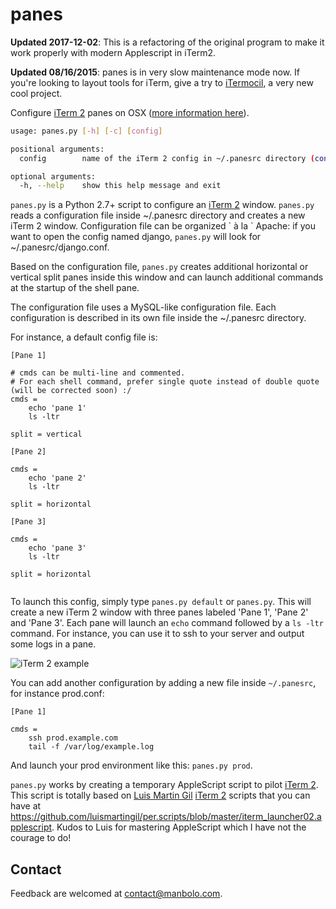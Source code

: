 panes
=====

__Updated 2017-12-02__: This is a refactoring of the original program to make it work properly with modern Applescript in iTerm2.

__Updated 08/16/2015__: panes is in very slow maintenance mode now. If you're looking to layout tools for iTerm, give a try to [iTermocil](https://github.com/TomAnthony/itermocil), a very new cool project.


Configure [iTerm 2][] panes on OSX ([more information here][]).

```bash
usage: panes.py [-h] [-c] [config]

positional arguments:
  config        name of the iTerm 2 config in ~/.panesrc directory (config=django will use ~/.panesrc/django.conf)

optional arguments:
  -h, --help    show this help message and exit
```
  
`panes.py` is a Python 2.7+ script to configure an [iTerm 2][] window.
`panes.py` reads a configuration file inside ~/.panesrc directory and creates a new iTerm 2 window. Configuration file can be organized \` à la \` Apache: if you want to open the config named django, `panes.py` will look for ~/.panesrc/django.conf.

Based on the configuration file, `panes.py` creates additional horizontal or vertical split panes inside this window and can launch additional commands at the startup of the shell pane.

The configuration file uses a MySQL-like configuration file. Each configuration is described in its own file inside the ~/.panesrc directory.
 
For instance, a default config file is:

```
[Pane 1]

# cmds can be multi-line and commented.
# For each shell command, prefer single quote instead of double quote (will be corrected soon) :/
cmds = 
	echo 'pane 1'
	ls -ltr
	
split = vertical

[Pane 2]

cmds = 
	echo 'pane 2'
	ls -ltr
	
split = horizontal

[Pane 3]

cmds = 
	echo 'pane 3'
	ls -ltr
	
split = horizontal


```

To launch this config, simply type `panes.py default` or `panes.py`. This will create a new iTerm 2 window with three panes labeled 'Pane 1', 'Pane 2' and 'Pane 3'. Each pane will launch an `echo` command followed by a `ls -ltr` command. For instance, you can use it to ssh to your server and output some logs in a pane.

![iTerm 2 example](https://raw.github.com/manbolo/panes/master/panes.png)

You can add another configuration by adding a new file inside `~/.panesrc`, for instance prod.conf:

```
[Pane 1]

cmds = 
	ssh prod.example.com
	tail -f /var/log/example.log

```

And launch your prod environment like this: `panes.py prod`.


`panes.py` works by creating a temporary AppleScript script to pilot [iTerm 2][]. This script is totally based on [Luis Martin Gil][] [iTerm 2][] scripts that you can have at <https://github.com/luismartingil/per.scripts/blob/master/iterm_launcher02.applescript>. Kudos to Luis for mastering AppleScript which I have not the courage to do!

## Contact

Feedback are welcomed at contact@manbolo.com.

[iTerm 2]: http://www.iterm2.com/
[Luis Martin Gil]: http://www.luismartingil.com/
[more information here]: http://blog.manbolo.com/2013/11/29/configuring-iterm-2-with-python
